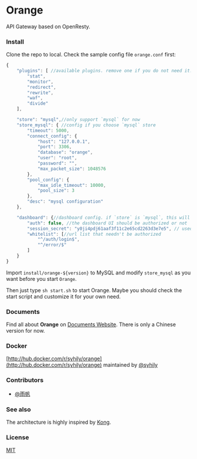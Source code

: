 # Orange

API Gateway based on OpenResty.


### Install

Clone the repo to local. Check the sample config file `orange.conf` first:

```javascript
{
    "plugins": [ //available plugins. remove one if you do not need it.
        "stat", 
        "monitor", 
        "redirect", 
        "rewrite", 
        "waf", 
        "divide"
    ],

    "store": "mysql",//only support `mysql` for now
    "store_mysql": { //config if you choose `mysql` store
        "timeout": 5000,
        "connect_config": {
            "host": "127.0.0.1",
            "port": 3306,
            "database": "orange",
            "user": "root",
            "password": "",
            "max_packet_size": 1048576
        },
        "pool_config": {
            "max_idle_timeout": 10000,
            "pool_size": 3
        },
        "desc": "mysql configuration"
    },

    "dashboard": {//dashboard config. if `store` is `mysql`, this will make sense
        "auth": false, //the dashboard UI should be authorized or not
        "session_secret": "y0ji4pdj61aaf3f11c2e65cd2263d3e7e5", // used to encrypt cookie
        "whitelist": [//url list that needn't be authorized
            "^/auth/login$",
            "^/error/$"
        ]
    }
}
```

Import `install/orange-${version}` to MySQL and modify `store_mysql` as you want before you start `Orange`.

Then just type `sh start.sh` to start Orange. Maybe you should check the start script and customize it for your own need.


### Documents

Find all about **Orange** on [Documents Website](http://orange.sumory.com/docs). There is only a Chinese version for now.


### Docker

[http://hub.docker.com/r/syhily/orange](http://hub.docker.com/r/syhily/orange) maintained by [@syhily](https://github.com/syhily)


### Contributors

- [@雨帆](https://github.com/syhily)


### See also

The architecture is highly inspired by [Kong](https://github.com/Mashape/kong).


### License

[MIT](./LICENSE)
